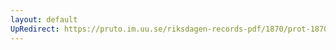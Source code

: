 ```yaml
---
layout: default
UpRedirect: https://pruto.im.uu.se/riksdagen-records-pdf/1870/prot-1870--ak--209/prot-1870--ak--209_000.pdf
---
```

